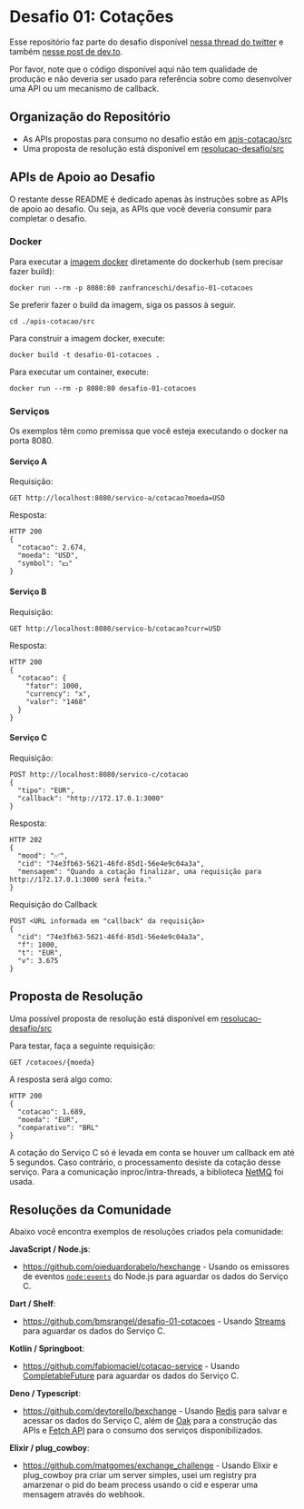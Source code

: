 # Desafio 01: Cotações
Esse repositório faz parte do desafio disponível [nessa thread do twitter](https://twitter.com/zanfranceschi/status/1548344242010869763) e também [nesse post de dev.to](https://dev.to/zanfranceschi/desafio-integracao-com-apis-4jco).

Por favor, note que o código disponível aqui não tem qualidade de produção e não deveria ser usado para referência sobre como desenvolver uma API ou um mecanismo de callback.

## Organização do Repositório
- As APIs propostas para consumo no desafio estão em [apis-cotacao/src](./apis-cotacao/src)
- Uma proposta de resolução está disponível em [resolucao-desafio/src](./resolucao-desafio/src)


## APIs de Apoio ao Desafio

O restante desse README é dedicado apenas às instruções sobre as APIs de apoio ao desafio. Ou seja, as APIs que você deveria consumir para completar o desafio.

### Docker
Para executar a [imagem docker](https://hub.docker.com/repository/docker/zanfranceschi/desafio-01-cotacoes) diretamente do dockerhub (sem precisar fazer build):
~~~
docker run --rm -p 8080:80 zanfranceschi/desafio-01-cotacoes
~~~

Se preferir fazer o build da imagem, siga os passos à seguir.
~~~
cd ./apis-cotacao/src
~~~

Para construir a imagem docker, execute:
~~~
docker build -t desafio-01-cotacoes .
~~~

Para executar um container, execute:
~~~
docker run --rm -p 8080:80 desafio-01-cotacoes
~~~


### Serviços
Os exemplos têm como premissa que você esteja executando o docker na porta 8080.

#### Serviço A

Requisição:
~~~
GET http://localhost:8080/servico-a/cotacao?moeda=USD
~~~

Resposta:
~~~
HTTP 200
{
  "cotacao": 2.674,
  "moeda": "USD",
  "symbol": "💵"
}
~~~


#### Serviço B

Requisição:
~~~
GET http://localhost:8080/servico-b/cotacao?curr=USD
~~~

Resposta:
~~~
HTTP 200
{
  "cotacao": {
    "fator": 1000,
    "currency": "x",
    "valor": "1468"
  }
}
~~~


#### Serviço C

Requisição:
~~~
POST http://localhost:8080/servico-c/cotacao
{
  "tipo": "EUR",
  "callback": "http://172.17.0.1:3000"
}
~~~

Resposta:
~~~
HTTP 202
{
  "mood": "✅",
  "cid": "74e3fb63-5621-46fd-85d1-56e4e9c04a3a",
  "mensagem": "Quando a cotação finalizar, uma requisição para http://172.17.0.1:3000 será feita."
}
~~~

Requisição do Callback
~~~
POST <URL informada em "callback" da requisição>
{
  "cid": "74e3fb63-5621-46fd-85d1-56e4e9c04a3a",
  "f": 1000,
  "t": "EUR",
  "v": 3.675
}
~~~

## Proposta de Resolução
Uma possível proposta de resolução está disponível em [resolucao-desafio/src](./resolucao-desafio/src)

Para testar, faça a seguinte requisição:
~~~
GET /cotacoes/{moeda}
~~~

A resposta será algo como:
~~~
HTTP 200
{
  "cotacao": 1.689,
  "moeda": "EUR",
  "comparativo": "BRL"
}
~~~

A cotação do Serviço C só é levada em conta se houver um callback em até 5 segundos. Caso contrário, o processamento desiste da cotação desse serviço. Para a comunicação inproc/intra-threads, a biblioteca [NetMQ](https://github.com/zeromq/netmq) foi usada.

## Resoluções da Comunidade

Abaixo você encontra exemplos de resoluções criados pela comunidade:

**JavaScript / Node.js**:
- https://github.com/oieduardorabelo/hexchange - Usando os emissores de eventos [`node:events`](https://nodejs.org/api/events.html#awaiting-multiple-events-emitted-on-processnexttick) do Node.js para aguardar os dados do Serviço C.

**Dart / Shelf**:
- https://github.com/bmsrangel/desafio-01-cotacoes - Usando [Streams](https://api.dart.dev/stable/2.17.3/dart-async/StreamController-class.html) para aguardar os dados do Serviço C.

**Kotlin / Springboot**:
- https://github.com/fabiomaciel/cotacao-service - Usando [CompletableFuture](https://docs.oracle.com/javase/8/docs/api/java/util/concurrent/CompletableFuture.html) para aguardar os dados do Serviço C.

**Deno / Typescript**:
- https://github.com/devtorello/bexchange - Usando [Redis](https://github.com/denodrivers/redis) para salvar e acessar os dados do Serviço C, além de [Oak](https://github.com/oakserver/oak) para a construção das APIs e [Fetch API](https://developer.mozilla.org/en-US/docs/Web/API/Fetch_API) para o consumo dos serviços disponibilizados.

**Elixir / plug_cowboy**:
- https://github.com/matgomes/exchange_challenge - Usando Elixir e plug_cowboy pra criar um server simples, usei um registry pra amarzenar o pid do beam process usando o cid e esperar uma mensagem através do webhook.
